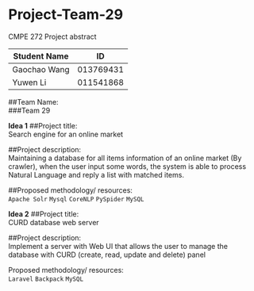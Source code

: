 # Project-Team-29
CMPE 272 Project abstract
 
|Student Name|ID|
|---|---
|Gaochao Wang|013769431
Yuwen Li|011541868

   
##Team Name:  
###Team 29  
   
**Idea 1**
##Project title:   
Search engine for an online market
   
##Project description:  
Maintaining a database for all items information of  an online market (By crawler),  when the user input some words, the system is able to process Natural Language and reply a list with matched items.
   
##Proposed methodology/ resources:  
`Apache Solr` `Mysql` `CoreNLP` `PySpider` `MySQL`
   
**Idea 2**
##Project title:   
CURD database web server
 
##Project description:  
Implement a server with Web UI that allows the user to manage the database with CURD (create, read, update and delete) panel
 
Proposed methodology/ resources:  
`Laravel`  `Backpack` `MySQL`
